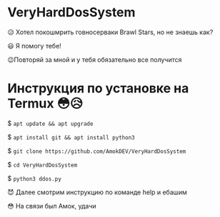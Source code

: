 # VeryHardDosSystem
😥 Хотел покошмрить говносерваки Brawl Stars, но не знаешь как?

😃 Я помогу тебе!

😉Повторяй за мной и у тебя обязательно все получится

# Инструкция по установке на Termux 😳😥

$ `apt update && apt upgrade`

$ `apt install git && apt install python3`

$ `git clone https://github.com/AmokDEV/VeryHardDosSystem`

$ `cd VeryHardDosSystem`

$ `python3 ddos.py`

😈 Далее смотрим инструкцию по команде help и ебашим

😳 На связи был Амок, удачи
